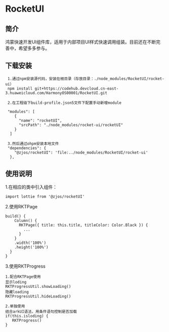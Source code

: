 # RocketUI

## 简介
鸿蒙快速开发UI组件库，适用于内部项目UI样式快速调用组装。目前还在不断完善中，希望多多参与。

## 下载安装

```
 1.通过npm安装源代码，安装在根目录（存放目录：./node_modules/RocketUI/rocket-ui）
 npm install git+https://codehub.devcloud.cn-east-3.huaweicloud.com/HarmonyOS00001/RocketUI.git
 
 2.在工程级下build-profile.json5文件下配置手动新增module

 "modules": [
    {
      "name": "rocketUI",
      "srcPath": "./node_modules/rocket-ui/rocketUI"
    }
  ]

 3.然后通过ohpm安装本地文件
 "dependencies": {
    "@zjos/rocketUI": 'file:../node_modules/RocketUI/rocket-ui'
  },
```

## 使用说明

1.在相应的类中引入组件：

```
import lottie from '@zjos/rocketUI'
```

2.使用RKTPage
```
build() {
    Column() {
      RKTPage({ title: this.title, titleColor: Color.Black }) {
        ...
      }
    }
    .width('100%')
    .height('100%')
  }
}
```
3.使用RKTProgress
```
1.配合RKTPage使用
显示loding
RKTProgressUtil.showLoading()
隐藏loading
RKTProgressUtil.hideLoading()

2.单独使用
结合arkUI语法，用条件语句控制是否加载
if(this.isloding) {
   RKTProgress()
}
```